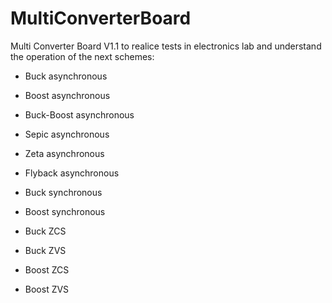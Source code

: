 # MultiConverterBoard

Multi Converter Board V1.1 to realice tests in electronics lab and understand the operation of the next schemes: 


- Buck asynchronous 

- Boost asynchronous 

- Buck-Boost asynchronous 

- Sepic asynchronous
 
- Zeta asynchronous 

- Flyback asynchronous 

- Buck synchronous 

- Boost synchronous 

- Buck ZCS 

- Buck ZVS 

- Boost ZCS 

- Boost ZVS
